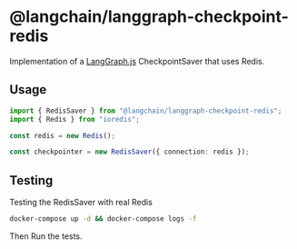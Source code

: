 # @langchain/langgraph-checkpoint-redis

Implementation of a [LangGraph.js](https://github.com/langchain-ai/langgraphjs) CheckpointSaver that uses Redis.

## Usage

```ts
import { RedisSaver } from "@langchain/langgraph-checkpoint-redis";
import { Redis } from "ioredis";

const redis = new Redis();

const checkpointer = new RedisSaver({ connection: redis });
```

## Testing

Testing the RedisSaver with real Redis

```bash
docker-compose up -d && docker-compose logs -f
```

Then Run the tests.
